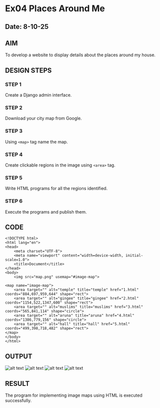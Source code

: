 # Ex04 Places Around Me
## Date: 8-10-25

## AIM
To develop a website to display details about the places around my house.

## DESIGN STEPS

### STEP 1
Create a Django admin interface.

### STEP 2
Download your city map from Google.

### STEP 3
Using ```<map>``` tag name the map.

### STEP 4
Create clickable regions in the image using ```<area>``` tag.

### STEP 5
Write HTML programs for all the regions identified.

### STEP 6
Execute the programs and publish them.

## CODE
```
<!DOCTYPE html>
<html lang="en">
<head>
    <meta charset="UTF-8">
    <meta name="viewport" content="width=device-width, initial-scale=1.0">
    <title>Document</title>
</head>
<body>
    <img src="map.png" usemap="#image-map">

<map name="image-map">
    <area target="" alt="temple" title="temple" href="1.html" coords="884,697,959,644" shape="rect">
    <area target="" alt="gingee" title="gingee" href="2.html" coords="1154,522,1347,600" shape="rect">
    <area target="" alt="muslims" title="muslims" href="3.html" coords="565,841,114" shape="circle">
    <area target="" alt="aruna" title="aruna" href="4.html" coords="1386,779,156" shape="circle">
    <area target="" alt="hall" title="hall" href="5.html" coords="499,398,718,482" shape="rect">
</map>
</body>
</html>
```

## OUTPUT
![alt text](<Screenshot 2025-10-08 201153.png>)
![alt text](<Screenshot 2025-10-08 201345.png>)
![alt text](<Screenshot 2025-10-08 201543.png>)
![alt text](<Screenshot 2025-10-08 201641.png>)









## RESULT
The program for implementing image maps using HTML is executed successfully.

